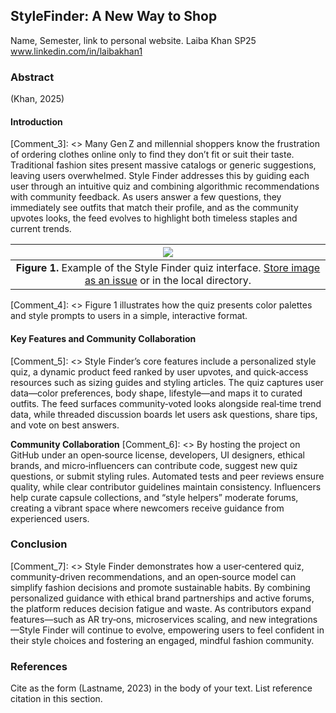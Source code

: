 ## StyleFinder: A New Way to Shop
Name, Semester, link to personal website.
Laiba Khan
SP25
www.linkedin.com/in/laibakhan1 


### Abstract

<Style Finder is an open‑source web application that helps young adults discover and refine their personal style without wading through endless product lists. Users complete a brief quiz about color preferences, body shape, and lifestyle, and the platform returns curated outfit suggestions tailored to each profile. A “Trending Now” feed, driven by community votes and real‑time data, keeps recommendations fresh, while quick links to sizing guides and styling tips simplify decision making. Moderated discussion boards allow users to ask questions and share advice, fostering a supportive “style helper” community. By partnering with sustainable brands and ethical influencers, Style Finder not only delivers personalized fashion recommendations but also promotes mindful consumption and waste reduction. \ ></Style>(Khan, 2025)

#### Introduction

\[Comment\_3]: <> Many Gen Z and millennial shoppers know the frustration of ordering clothes online only to find they don’t fit or suit their taste. Traditional fashion sites present massive catalogs or generic suggestions, leaving users overwhelmed. Style Finder addresses this by guiding each user through an intuitive quiz and combining algorithmic recommendations with community feedback. As users answer a few questions, they immediately see outfits that match their profile, and as the community upvotes looks, the feed evolves to highlight both timeless staples and current trends.

|                                  ![](https://user-images.githubusercontent.com/38323286/233691025-55deb1db-3e35-4589-8c55-4f859f8e41cd.jpg)                                 |
| :-------------------------------------------------------------------------------------------------------------------------------------------------------------------------: |
| **Figure 1.** Example of the Style Finder quiz interface. [Store image as an issue](https://github.com/OREL-group/Project-Management/issues/279) or in the local directory. |

\[Comment\_4]: <> Figure 1 illustrates how the quiz presents color palettes and style prompts to users in a simple, interactive format.

#### Key Features and Community Collaboration

\[Comment\_5]: <> Style Finder’s core features include a personalized style quiz, a dynamic product feed ranked by user upvotes, and quick‑access resources such as sizing guides and styling articles. The quiz captures user data—color preferences, body shape, lifestyle—and maps it to curated outfits. The feed surfaces community‑voted looks alongside real‑time trend data, while threaded discussion boards let users ask questions, share tips, and vote on best answers.

**Community Collaboration**
\[Comment\_6]: <> By hosting the project on GitHub under an open‑source license, developers, UI designers, ethical brands, and micro‑influencers can contribute code, suggest new quiz questions, or submit styling rules. Automated tests and peer reviews ensure quality, while clear contributor guidelines maintain consistency. Influencers help curate capsule collections, and “style helpers” moderate forums, creating a vibrant space where newcomers receive guidance from experienced users.

### Conclusion

\[Comment\_7]: <> Style Finder demonstrates how a user‑centered quiz, community‑driven recommendations, and an open‑source model can simplify fashion decisions and promote sustainable habits. By combining personalized guidance with ethical brand partnerships and active forums, the platform reduces decision fatigue and waste. As contributors expand features—such as AR try‑ons, microservices scaling, and new integrations—Style Finder will continue to evolve, empowering users to feel confident in their style choices and fostering an engaged, mindful fashion community.



### References     

[Comment_8]: <> (begin your reference list here. Cite as author, year in main text. Reference link should correpond with link in Comment 2  Use any format you wish -- MLA, APA, etc.)

Cite as the form (Lastname, 2023) in the body of your text. List reference citation in this section. 
